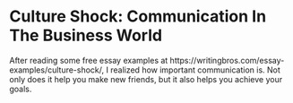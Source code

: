 <h1>Culture Shock: Communication In The Business World</h1>
After reading some free essay examples at https://writingbros.com/essay-examples/culture-shock/, I realized how important communication is. Not only does it help you make new friends, but it also helps you achieve your goals.
